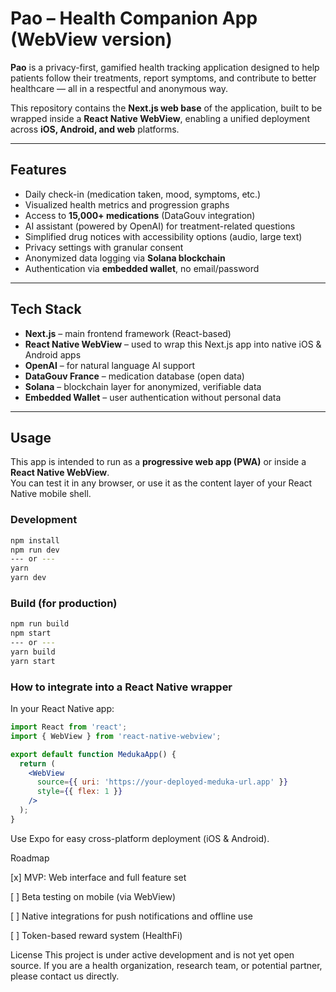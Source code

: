 # Pao – Health Companion App (WebView version)

**Pao** is a privacy-first, gamified health tracking application designed to help patients follow their treatments, report symptoms, and contribute to better healthcare — all in a respectful and anonymous way.

This repository contains the **Next.js web base** of the application, built to be wrapped inside a **React Native WebView**, enabling a unified deployment across **iOS, Android, and web** platforms.

---

## Features

- Daily check-in (medication taken, mood, symptoms, etc.)
- Visualized health metrics and progression graphs
- Access to **15,000+ medications** (DataGouv integration)
- AI assistant (powered by OpenAI) for treatment-related questions
- Simplified drug notices with accessibility options (audio, large text)
- Privacy settings with granular consent
- Anonymized data logging via **Solana blockchain**
- Authentication via **embedded wallet**, no email/password

---

## Tech Stack

- **Next.js** – main frontend framework (React-based)
- **React Native WebView** – used to wrap this Next.js app into native iOS & Android apps
- **OpenAI** – for natural language AI support
- **DataGouv France** – medication database (open data)
- **Solana** – blockchain layer for anonymized, verifiable data
- **Embedded Wallet** – user authentication without personal data

---

## Usage

This app is intended to run as a **progressive web app (PWA)** or inside a **React Native WebView**.  
You can test it in any browser, or use it as the content layer of your React Native mobile shell.

### Development

```bash
npm install
npm run dev
--- or ---
yarn
yarn dev
```
### Build (for production)
```bash
npm run build
npm start
--- or ---
yarn build
yarn start
```
### How to integrate into a React Native wrapper
In your React Native app:

```jsx
import React from 'react';
import { WebView } from 'react-native-webview';

export default function MedukaApp() {
  return (
    <WebView
      source={{ uri: 'https://your-deployed-meduka-url.app' }}
      style={{ flex: 1 }}
    />
  );
}
```
Use Expo for easy cross-platform deployment (iOS & Android).

Roadmap

 [x] MVP: Web interface and full feature set

 [ ] Beta testing on mobile (via WebView)

 [ ] Native integrations for push notifications and offline use

 [ ] Token-based reward system (HealthFi)

License
This project is under active development and is not yet open source.
If you are a health organization, research team, or potential partner, please contact us directly.
